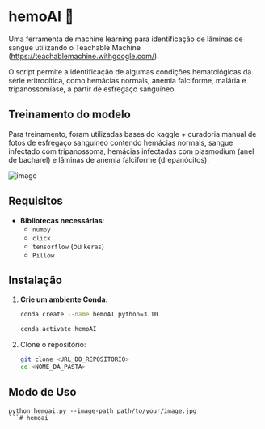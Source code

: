 # hemoAI :microscope:

Uma ferramenta de machine learning para identificação de lâminas de sangue utilizando o Teachable Machine (https://teachablemachine.withgoogle.com/).

O script permite a identificação de algumas condições hematológicas da série eritrocítica, como hemácias normais, anemia falciforme, malária e tripanossomíase, a partir de esfregaço sanguíneo.

## Treinamento do modelo

Para treinamento, foram utilizadas bases do kaggle + curadoria manual de fotos de esfregaço sanguíneo contendo hemácias normais, sangue infectado com tripanossoma, hemácias infectadas com plasmodium (anel de bacharel) e lâminas de anemia falciforme (drepanócitos).

![image](https://github.com/user-attachments/assets/369a598f-9e2e-4fe6-874b-aff13e45c6ac)

## Requisitos
- **Bibliotecas necessárias**:
  - `numpy`
  - `click`
  - `tensorflow` (ou `keras`)
  - `Pillow`

## Instalação

1. **Crie um ambiente Conda**:

   ```bash
   conda create --name hemoAI python=3.10
   
   conda activate hemoAI

2. Clone o repositório:

   ```bash
   git clone <URL_DO_REPOSITORIO>
   cd <NOME_DA_PASTA>

## Modo de Uso

```
python hemoai.py --image-path path/to/your/image.jpg
```# hemoai
